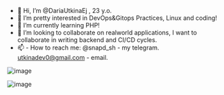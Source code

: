 - 👋 Hi, I’m @DariaUtkinaEj , 23 y.o.
- 👀 I’m pretty interested in DevOps&Gitops Practices, Linux and coding!
- 🌱 I’m currently learning PHP!
- 💞️ I’m looking to collaborate on realworld applications, I want to collaborate in writing backend and CI/CD cycles.
- 📫 -    How to reach me: @snapd_sh - my telegram. utkinadev0@gmail.com - email.

![image](https://user-images.githubusercontent.com/109919790/230763663-09e8a143-b350-44ef-b6f7-8848836a048a.png)

![image](https://user-images.githubusercontent.com/109919790/230763458-4ca41924-0452-4818-9978-4a9808516019.png)
